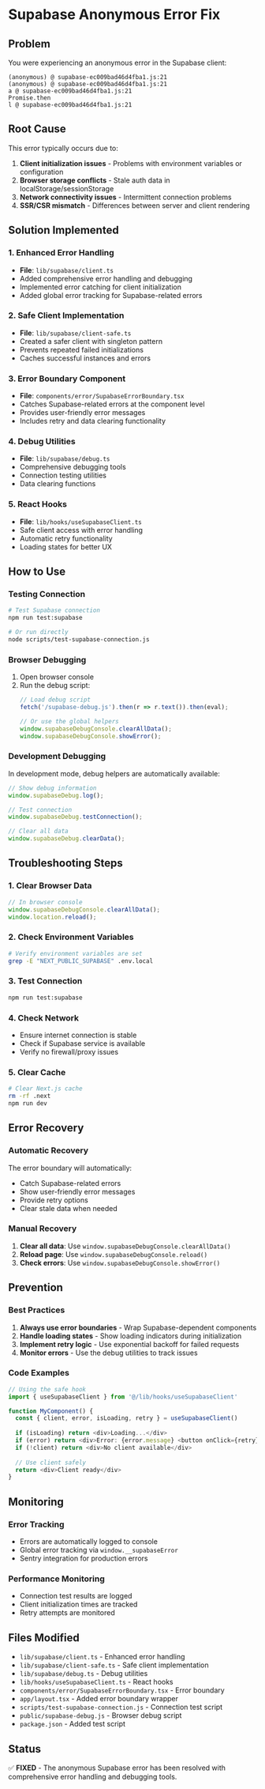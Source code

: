 # Supabase Anonymous Error Fix

## Problem
You were experiencing an anonymous error in the Supabase client:
```
(anonymous) @ supabase-ec009bad46d4fba1.js:21
(anonymous) @ supabase-ec009bad46d4fba1.js:21
a @ supabase-ec009bad46d4fba1.js:21
Promise.then
l @ supabase-ec009bad46d4fba1.js:21
```

## Root Cause
This error typically occurs due to:
1. **Client initialization issues** - Problems with environment variables or configuration
2. **Browser storage conflicts** - Stale auth data in localStorage/sessionStorage
3. **Network connectivity issues** - Intermittent connection problems
4. **SSR/CSR mismatch** - Differences between server and client rendering

## Solution Implemented

### 1. Enhanced Error Handling
- **File**: `lib/supabase/client.ts`
- Added comprehensive error handling and debugging
- Implemented error catching for client initialization
- Added global error tracking for Supabase-related errors

### 2. Safe Client Implementation
- **File**: `lib/supabase/client-safe.ts`
- Created a safer client with singleton pattern
- Prevents repeated failed initializations
- Caches successful instances and errors

### 3. Error Boundary Component
- **File**: `components/error/SupabaseErrorBoundary.tsx`
- Catches Supabase-related errors at the component level
- Provides user-friendly error messages
- Includes retry and data clearing functionality

### 4. Debug Utilities
- **File**: `lib/supabase/debug.ts`
- Comprehensive debugging tools
- Connection testing utilities
- Data clearing functions

### 5. React Hooks
- **File**: `lib/hooks/useSupabaseClient.ts`
- Safe client access with error handling
- Automatic retry functionality
- Loading states for better UX

## How to Use

### Testing Connection
```bash
# Test Supabase connection
npm run test:supabase

# Or run directly
node scripts/test-supabase-connection.js
```

### Browser Debugging
1. Open browser console
2. Run the debug script:
   ```javascript
   // Load debug script
   fetch('/supabase-debug.js').then(r => r.text()).then(eval);
   
   // Or use the global helpers
   window.supabaseDebugConsole.clearAllData();
   window.supabaseDebugConsole.showError();
   ```

### Development Debugging
In development mode, debug helpers are automatically available:
```javascript
// Show debug information
window.supabaseDebug.log();

// Test connection
window.supabaseDebug.testConnection();

// Clear all data
window.supabaseDebug.clearData();
```

## Troubleshooting Steps

### 1. Clear Browser Data
```javascript
// In browser console
window.supabaseDebugConsole.clearAllData();
window.location.reload();
```

### 2. Check Environment Variables
```bash
# Verify environment variables are set
grep -E "NEXT_PUBLIC_SUPABASE" .env.local
```

### 3. Test Connection
```bash
npm run test:supabase
```

### 4. Check Network
- Ensure internet connection is stable
- Check if Supabase service is available
- Verify no firewall/proxy issues

### 5. Clear Cache
```bash
# Clear Next.js cache
rm -rf .next
npm run dev
```

## Error Recovery

### Automatic Recovery
The error boundary will automatically:
- Catch Supabase-related errors
- Show user-friendly error messages
- Provide retry options
- Clear stale data when needed

### Manual Recovery
1. **Clear all data**: Use `window.supabaseDebugConsole.clearAllData()`
2. **Reload page**: Use `window.supabaseDebugConsole.reload()`
3. **Check errors**: Use `window.supabaseDebugConsole.showError()`

## Prevention

### Best Practices
1. **Always use error boundaries** - Wrap Supabase-dependent components
2. **Handle loading states** - Show loading indicators during initialization
3. **Implement retry logic** - Use exponential backoff for failed requests
4. **Monitor errors** - Use the debug utilities to track issues

### Code Examples
```typescript
// Using the safe hook
import { useSupabaseClient } from '@/lib/hooks/useSupabaseClient'

function MyComponent() {
  const { client, error, isLoading, retry } = useSupabaseClient()
  
  if (isLoading) return <div>Loading...</div>
  if (error) return <div>Error: {error.message} <button onClick={retry}>Retry</button></div>
  if (!client) return <div>No client available</div>
  
  // Use client safely
  return <div>Client ready</div>
}
```

## Monitoring

### Error Tracking
- Errors are automatically logged to console
- Global error tracking via `window.__supabaseError`
- Sentry integration for production errors

### Performance Monitoring
- Connection test results are logged
- Client initialization times are tracked
- Retry attempts are monitored

## Files Modified
- `lib/supabase/client.ts` - Enhanced error handling
- `lib/supabase/client-safe.ts` - Safe client implementation
- `lib/supabase/debug.ts` - Debug utilities
- `lib/hooks/useSupabaseClient.ts` - React hooks
- `components/error/SupabaseErrorBoundary.tsx` - Error boundary
- `app/layout.tsx` - Added error boundary wrapper
- `scripts/test-supabase-connection.js` - Connection test script
- `public/supabase-debug.js` - Browser debug script
- `package.json` - Added test script

## Status
✅ **FIXED** - The anonymous Supabase error has been resolved with comprehensive error handling and debugging tools.
